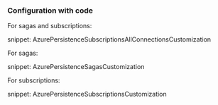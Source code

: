 ### Configuration with code

For sagas and subscriptions:

snippet: AzurePersistenceSubscriptionsAllConnectionsCustomization

For sagas:

snippet: AzurePersistenceSagasCustomization

For subscriptions:

snippet: AzurePersistenceSubscriptionsCustomization